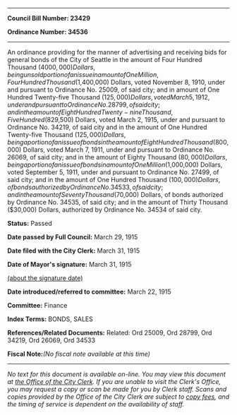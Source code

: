 

********

**Council Bill Number: 23429**
   
**Ordinance Number: 34536**
********

 An ordinance providing for the manner of advertising and receiving bids for general bonds of the City of Seattle in the amount of Four Hundred Thousand ($4000,000) Dollars, being unsold portion of an issue in amount of One Million, Four Hundred Thousand ($1,400,000) Dollars, voted November 8, 1910, under and pursuant to Ordinance No. 25009, of said city; and in amount of One Hundred Twenty-five Thousand ($125,000) Dollars, voted March 5, 1912, under and pursuant to Ordinance No. 28799, of said city; and in the amount of Eight Hundred Twenty-nine Thousand, Five Hundred ($829,500) Dollars, voted March 2, 1915, under and pursuant to Ordinance No. 34219, of said city and in the amount of One Hundred Twenty-five Thousand ($125,000) Dollars, being a portion of an issue of bonds in the amount of Eight Hundred Thousand ($800,000) Dollars, voted March 7, 1911, under and pursuant to Ordinance No. 26069, of said city; and in the amount of Eighty Thousand ($80,000) Dollars, being a portion of an issue of bonds in amount of One Million ($1,000,000) Dollars, voted September 5, 1911, under and pursuant to Ordinance No. 27499, of said city; and in the amount of One Hundred Thousand ($100,000) Dollars, of bonds authorized by Ordinance No. 34533, of said city; and in the amount of Seventy Thousand ($70,000) Dollars, of bonds authorized by Ordinance No. 34535, of said city; and in the amount of Thirty Thousand ($30,000) Dollars, authorized by Ordinance No. 34534 of said city.

**Status:** Passed
   
**Date passed by Full Council:** March 29, 1915
   
**Date filed with the City Clerk:** March 31, 1915
   
**Date of Mayor's signature:** March 31, 1915
   
[(about the signature date)](/~public/approvaldate.htm)
   
   
   
**Date introduced/referred to committee:** March 22, 1915
   
**Committee:** Finance
   
   
**Index Terms:** BONDS, SALES

**References/Related Documents:** Related: Ord 25009, Ord 28799, Ord 34219, Ord 26069, Ord 34533

**Fiscal Note:**_(No fiscal note available at this time)_
********

_No text for this document is available on-line. You may view this document at [the Office of the City Clerk](http://www.seattle.gov/leg/clerk/contactUs.htm). If you are unable to visit the Clerk's Office, you may request a copy or scan be made for you by Clerk staff. Scans and copies provided by the Office of the City Clerk are subject to [copy fees](http://clerk.seattle.gov/~public/clerkfees.htm), and the timing of service is dependent on the availability of staff._

